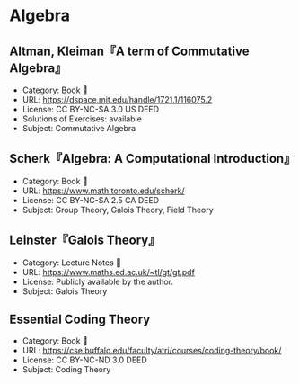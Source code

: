 # Algebra

## Altman, Kleiman『A term of Commutative Algebra』

* Category: Book 📖
* URL: <https://dspace.mit.edu/handle/1721.1/116075.2>
* License: CC BY-NC-SA 3.0 US DEED
* Solutions of Exercises: available
* Subject: Commutative Algebra

## Scherk『Algebra: A Computational Introduction』

* Category: Book 📖
* URL: <https://www.math.toronto.edu/scherk/>
* License: CC BY-NC-SA 2.5 CA DEED
* Subject: Group Theory, Galois Theory, Field Theory

## Leinster『Galois Theory』

* Category: Lecture Notes 📝
* URL: <https://www.maths.ed.ac.uk/~tl/gt/gt.pdf>
* License: Publicly available by the author.
* Subject: Galois Theory

## Essential Coding Theory

* Category: Book 📖
* URL: <https://cse.buffalo.edu/faculty/atri/courses/coding-theory/book/>
* License: CC BY-NC-ND 3.0 DEED
* Subject: Coding Theory